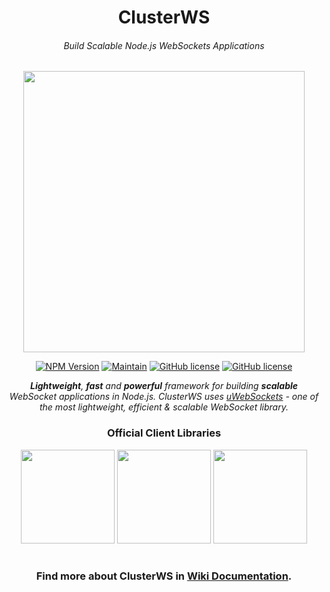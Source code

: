 <h1 align="center">ClusterWS</h1>
<h6 align="center">Build Scalable Node.js WebSockets Applications</h6>

<p align="center">
 <img src="https://cdn.rawgit.com/goriunov/159120ca6a883d8d4e75543ec395d361/raw/d22028ecc726d7d3cc30a2a85cc7cc454b0afada/clusterws.svg" width="450">
</p>

<p align="center">
    <a href="https://www.npmjs.com/package/clusterws"><img src="https://img.shields.io/badge/npm-3.1.3-AE1E80.svg?style=for-the-badge" alt="NPM Version" /></a>
    <a href="https://github.com/ClusterWS/ClusterWS/graphs/commit-activity"><img src="https://img.shields.io/badge/Maintain-Yes-AE1E80.svg?style=for-the-badge" alt="Maintain" /></a>
    <a href="https://github.com/ClusterWS/ClusterWS/blob/master/LICENSE"><img src="https://img.shields.io/badge/LICENSE-MIT-AE1E80.svg?style=for-the-badge" alt="GitHub license"/></a>
    <a href="#"><img src="https://img.shields.io/badge/NODE.JS-8+-AE1E80.svg?style=for-the-badge" alt="GitHub license"/></a>
</p>

<p align="center">
    <i><strong>Lightweight</strong>, <strong>fast</strong> and <strong>powerful</strong> framework for building <strong>scalable</strong> WebSocket applications in Node.js. ClusterWS uses <a href="https://github.com/uNetworking/uWebSockets">uWebSockets</a> - one of the most lightweight, efficient & scalable WebSocket library.</i>
</p>

<h3 align="center">
    Official Client Libraries
</h3>

<p align="center">
    <a href="https://github.com/ClusterWS/ClusterWS-Client-Swift"><img src="https://user-images.githubusercontent.com/18750503/37686010-8ec97d8c-2cfa-11e8-844a-3c79043d3c83.png" width="150"/></a>
    <a href="https://github.com/ClusterWS/ClusterWS-Client-Java"><img src="https://user-images.githubusercontent.com/18750503/37686016-96558d5c-2cfa-11e8-8d91-3a01122a73eb.png"
    width="150" /></a>
    <a href="https://github.com/ClusterWS/ClusterWS-Client-JS"><img src="https://user-images.githubusercontent.com/18750503/37686031-9fa2d888-2cfa-11e8-911e-d844a8753b88.png" width="150"/></a>
</p>

<h1></h1>
<h3 align="center">
    Find more about ClusterWS in <a href="https://github.com/ClusterWS/ClusterWS/wiki"><strong>Wiki Documentation</strong></a>.
</h3>

